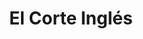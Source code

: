 ---
title: "El Corte Inglés"
url: /madrid/el-corte-ingles-calle-de-la-princesa/
shop: grandes almacenes
---